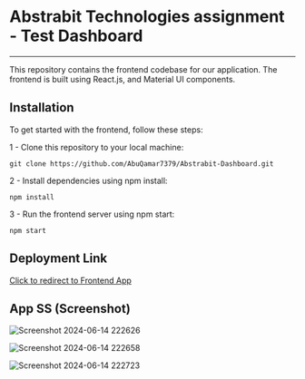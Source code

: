 # Abstrabit Technologies assignment - Test Dashboard

---

This repository contains the frontend codebase for our application. The frontend is built using React.js, and Material UI components.

## Installation

To get started with the frontend, follow these steps:

1 - Clone this repository to your local machine:

    git clone https://github.com/AbuQamar7379/Abstrabit-Dashboard.git

2 - Install dependencies using npm install:

    npm install

3 - Run the frontend server using npm start:

    npm start

## Deployment Link

[Click to redirect to Frontend App](https://abuqamar-abstrabit-dashboard.vercel.app/)

## App SS (Screenshot)

![Screenshot 2024-06-14 222626](https://github.com/AbuQamar7379/Abstrabit-Dashboard/assets/101246711/478d50e6-7f53-4c02-926b-f1427e345684)

![Screenshot 2024-06-14 222658](https://github.com/AbuQamar7379/Abstrabit-Dashboard/assets/101246711/7d5e6395-f6e0-4ca2-89fc-0876e1e96f0e)

![Screenshot 2024-06-14 222723](https://github.com/AbuQamar7379/Abstrabit-Dashboard/assets/101246711/4af5d199-c895-4061-acc2-c633cfc0fd1d)
